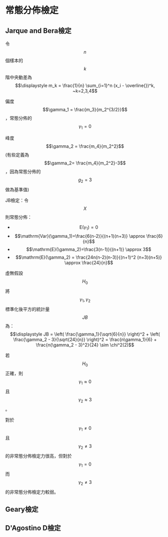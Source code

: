 # 常態分佈檢定

## Jarque and Bera檢定

令$$n$$個樣本的$$k$$階中央動差為$$\displaystyle m_k = \frac{1}{n} \sum_{i=1}^n (x_i - \overline{})^k, ~k=2,3,4$$

偏度$$\gamma_1 = \frac{m_3}{m_2^{3/2}}$$，常態分佈的$$\gamma_1=0$$

峰度$$\gamma_2 = \frac{m_4}{m_2^2}$$ (有些定義為$$\gamma_2= \frac{m_4}{m_2^2}-3$$，因為常態分佈的$$g_2=3$$做為基準值)

JB檢定：令$$X$$則常態分佈：

* $$\mathrm{E}(\gamma_1)=0$$
* $$\mathrm{Var}(\gamma_1)=\frac{6(n-2)}{(n+1)(n+3)} \approx \frac{6}{n}$$
* $$\mathrm{E}(\gamma_2)=\frac{3(n-1)}{(n+1)} \approx 3$$
* $$\mathrm{E}(\gamma_2) = \frac{24n(n-2)(n-3)}{(n+1)^2 (n+3)(n+5)} \approx \frac{24}{n}$$

虛無假設$$H_0$$將$$\gamma_1, \gamma_2$$標準化後平方的統計量$$JB$$為：$$\displaystyle JB =  \left( \frac{\gamma_1}{\sqrt{6}{n}} \right)^2  +  \left( \frac{\gamma_2 - 3}{\sqrt{24}{n}} \right)^2  = \frac{n\gamma_1}{6} + \frac{n(\gamma_2 - 3)^2}{24} \sim \chi^2(2)$$

若$$H_0$$正確，則$$\gamma_1 \approx 0$$且$$\gamma_2 \approx 3$$。

對於$$\gamma_1 \neq 0$$且$$\gamma_2 \neq 3$$的非常態分佈檢定力很高，但對於$$\gamma_1=0$$而$$\gamma_2 \neq 3$$的非常態分佈檢定力較弱。

## Geary檢定

## D'Agostino D檢定

